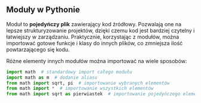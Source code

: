 ## Moduły w Pythonie
Moduł to **pojedyńczy plik** zawierający kod źródłowy. Pozwalają one na lepsze strukturyzowanie projektów, dzięki czemu kod jest bardziej czytelny i łatwiejszy w zarządzaniu. Praktycznie, korzystając z modułów, można importować gotowe funkcje i klasy do innych plików, co zmniejsza ilość powtarzającego się kodu.

Różne elementy innych modułów można importować na wiele sposobów:
```python
import math  # standardowy import całego modułu
import math as m  # dodanie aliasu
from math import sqrt, pi  # importowanie wybranych elementów
from math import *  # importowanie wszystkich elementów
from math import sqrt as pierwiastek  # importowanie pojedyńczego elementu z aliasem
```
